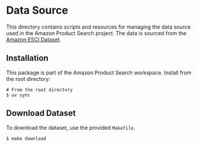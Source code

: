 # Data Source

This directory contains scripts and resources for managing the data source used in the Amazon Product Search project. The data is sourced from the [Amazon ESCI Dataset](https://github.com/amazon-science/esci-data/tree/main/shopping_queries_dataset).

## Installation

This package is part of the Amazon Product Search workspace. Install from the root directory:

```shell
# From the root directory
$ uv sync
```

## Download Dataset

To download the dataset, use the provided `Makefile`.

```shell
$ make download
```
